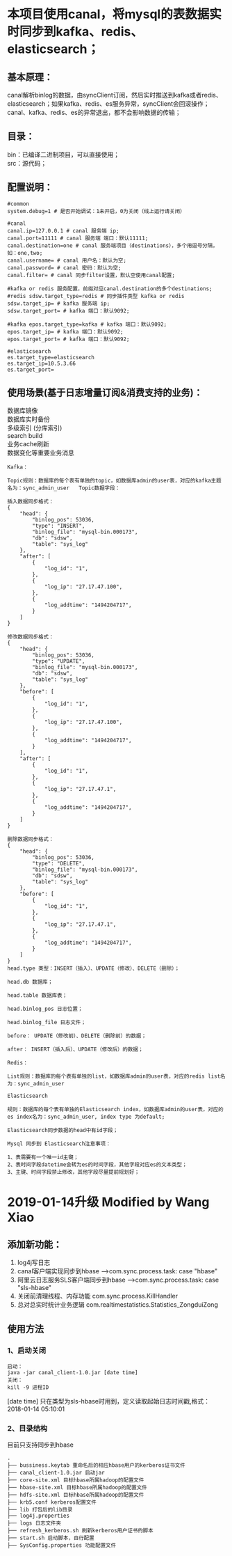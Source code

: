 # 本项目使用canal，将mysql的表数据实时同步到kafka、redis、elasticsearch；   
## 基本原理：
canal解析binlog的数据，由syncClient订阅，然后实时推送到kafka或者redis、elasticsearch；如果kafka、redis、es服务异常，syncClient会回滚操作；canal、kafka、redis、es的异常退出，都不会影响数据的传输；  

## 目录：
bin：已编译二进制项目，可以直接使用；  
src：源代码；  

## 配置说明：
~~~
#common
system.debug=1 # 是否开始调试：1未开启，0为关闭（线上运行请关闭）

#canal
canal.ip=127.0.0.1 # canal 服务端 ip;
canal.port=11111 # canal 服务端 端口：默认11111;
canal.destination=one # canal 服务端项目（destinations），多个用逗号分隔，如：one,two;
canal.username= # canal 用户名：默认为空;
canal.password= # canal 密码：默认为空;
canal.filter= # canal 同步filter设置，默认空使用canal配置;

#kafka or redis 服务配置，前缀对应canal.destination的多个destinations; #redis sdsw.target_type=redis # 同步插件类型 kafka or redis
sdsw.target_ip= # kafka 服务端 ip;
sdsw.target_port= # kafka 端口：默认9092;

#kafka epos.target_type=kafka # kafka 端口：默认9092;
epos.target_ip= # kafka 端口：默认9092;
epos.target_port= # kafka 端口：默认9092;

#elasticsearch
es.target_type=elasticsearch
es.target_ip=10.5.3.66
es.target_port=
~~~

## 使用场景(基于日志增量订阅&消费支持的业务)：
数据库镜像  
数据库实时备份  
多级索引 (分库索引)  
search build  
业务cache刷新  
数据变化等重要业务消息   
~~~
Kafka：

Topic规则：数据库的每个表有单独的topic，如数据库admin的user表，对应的kafka主题名为：sync_admin_user   Topic数据字段：

插入数据同步格式：
{
    "head": {
        "binlog_pos": 53036,
        "type": "INSERT",
        "binlog_file": "mysql-bin.000173",
        "db": "sdsw",
        "table": "sys_log"
    },
    "after": [
        {
            "log_id": "1",
        },
        {
            "log_ip": "27.17.47.100",
        },
        {
            "log_addtime": "1494204717",
        }
    ]
}

修改数据同步格式：
{
    "head": {
        "binlog_pos": 53036,
        "type": "UPDATE",
        "binlog_file": "mysql-bin.000173",
        "db": "sdsw",
        "table": "sys_log"
    },
    "before": [
        {
            "log_id": "1",
        },
        {
            "log_ip": "27.17.47.100",
        },
        {
            "log_addtime": "1494204717",
        }
    ],
    "after": [
        {
            "log_id": "1",
        },
        {
            "log_ip": "27.17.47.1",
        },
        {
            "log_addtime": "1494204717",
        }
    ]
}

删除数据同步格式：
{
    "head": {
        "binlog_pos": 53036,
        "type": "DELETE",
        "binlog_file": "mysql-bin.000173",
        "db": "sdsw",
        "table": "sys_log"
    },
    "before": [
        {
            "log_id": "1",
        },
        {
            "log_ip": "27.17.47.1",
        },
        {
            "log_addtime": "1494204717",
        }
    ]
}
head.type 类型：INSERT（插入）、UPDATE（修改）、DELETE（删除）；

head.db 数据库；

head.table 数据库表；

head.binlog_pos 日志位置；

head.binlog_file 日志文件；  

before： UPDATE（修改前）、DELETE（删除前）的数据；  

after： INSERT（插入后）、UPDATE（修改后）的数据；

Redis：

List规则：数据库的每个表有单独的list，如数据库admin的user表，对应的redis list名为：sync_admin_user  

Elasticsearch

规则：数据库的每个表有单独的Elasticsearch index，如数据库admin的user表，对应的es index名为：sync_admin_user, index type 为default;

Elasticsearch同步数据的head中有id字段；

Mysql 同步到 Elasticsearch注意事项：

1、表需要有一个唯一id主键；
2、表时间字段datetime会转为es的时间字段，其他字段对应es的文本类型；
3、主键、时间字段禁止修改，其他字段尽量提前规划好；
~~~
# 2019-01-14升级 Modified by Wang Xiao
## 添加新功能：
1. log4j写日志
2. canal客户端实现同步到hbase -->com.sync.process.task: case "hbase"
3. 阿里云日志服务SLS客户端同步到hbase -->com.sync.process.task: case "sls-hbase"
4. 关闭前清理线程、内存功能 com.sync.process.KillHandler
5. 总对总实时统计业务逻辑 com.realtimestatistics.Statistics_ZongduiZong

## 使用方法
### 1、启动关闭
~~~
启动：
java -jar canal_client-1.0.jar [date time]
关闭：
kill -9 进程ID
~~~
[date time]
只在类型为sls-hbase时用到，定义读取起始日志时间戳,格式：2018-01-14 05:10:01
### 2、目录结构
目前只支持同步到hbase
~~~
.
├── bussiness.keytab 重命名后的相应hbase用户的kerberos证书文件
├── canal_client-1.0.jar 启动jar
├── core-site.xml 目标hbase所属hadoop的配置文件
├── hbase-site.xml 目标hbase所属hadoop的配置文件
├── hdfs-site.xml 目标hbase所属hadoop的配置文件
├── krb5.conf kerberos配置文件
├── lib 打包后的lib目录
├── log4j.properties
├── logs 日志文件夹
├── refresh_kerberos.sh 刷新kerberos用户证书的脚本
├── start.sh 启动脚本，自行配置
├── SysConfig.properties 功能配置文件
~~~



